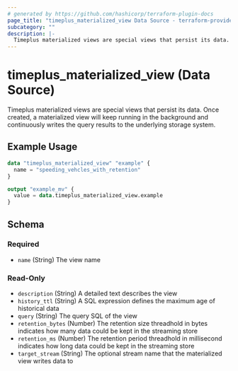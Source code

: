 ```yaml
---
# generated by https://github.com/hashicorp/terraform-plugin-docs
page_title: "timeplus_materialized_view Data Source - terraform-provider-timeplus"
subcategory: ""
description: |-
  Timeplus materialized views are special views that persist its data. Once created, a materialized view will keep running in the background and continuously writes the query results to the underlying storage system.
---
```


# timeplus_materialized_view (Data Source)

Timeplus materialized views are special views that persist its data. Once created, a materialized view will keep running in the background and continuously writes the query results to the underlying storage system.

## Example Usage

```terraform
data "timeplus_materialized_view" "example" {
  name = "speeding_vehcles_with_retention"
}

output "example_mv" {
  value = data.timeplus_materialized_view.example
}
```

<!-- schema generated by tfplugindocs -->
## Schema

### Required

- `name` (String) The view name

### Read-Only

- `description` (String) A detailed text describes the view
- `history_ttl` (String) A SQL expression defines the maximum age of historical data
- `query` (String) The query SQL of the view
- `retention_bytes` (Number) The retention size threadhold in bytes indicates how many data could be kept in the streaming store
- `retention_ms` (Number) The retention period threadhold in millisecond indicates how long data could be kept in the streaming store
- `target_stream` (String) The optional stream name that the materialized view writes data to
